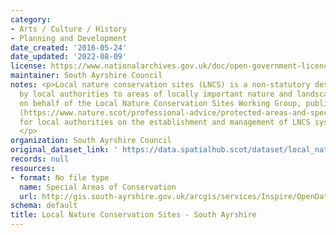 ```yaml
---
category:
- Arts / Culture / History
- Planning and Development
date_created: '2016-05-24'
date_updated: '2022-08-09'
license: https://www.nationalarchives.gov.uk/doc/open-government-licence/version/3/
maintainer: South Ayrshire Council
notes: <p>Local nature conservation sites (LNCS) is a non-statutory designation given
  by local authorities to areas of locally important nature and landscapes. NatureScot,
  on behalf of the Local Nature Conservation Sites Working Group, published guidance
  (https://www.nature.scot/professional-advice/protected-areas-and-species/protected-areas/local-designations/local-nature-conservation-sites)
  for local authorities on the establishment and management of LNCS systems in Scotland.
  </p>
organization: South Ayrshire Council
original_dataset_link: ' https://data.spatialhub.scot/dataset/local_nature_conservation_sites-sa'
records: null
resources:
- format: No file type
  name: Special Areas of Conservation
  url: http://gis.south-ayrshire.gov.uk/arcgis/services/Inspire/OpenData/MapServer/WFSServer?request=GetCapabilities&service=WFS
schema: default
title: Local Nature Conservation Sites - South Ayrshire
---
```

